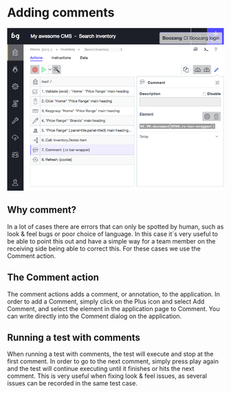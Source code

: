 Adding comments
============

![example image](../images/action-comment.png "An exemplary image")

Why comment?
------------
In a lot of cases there are errors that can only be spotted by human, such as look & feel bugs or poor choice of language. In this case it´s very useful to be able to point this out and have a simple way for a team member on the receiving side being able to correct this. For these cases we use the Comment action. 

The Comment action
------------------
The comment actions adds a comment, or annotation, to the application. In order to add a Comment, simply click on the Plus icon and select Add Comment, and select the element in the application page to Comment. You can write directly into the Comment dialog on the application.


Running a test with comments
----------------------------
When running a test with comments, the test will execute and stop at the first comment. In order to go to the next comment, simply press play again and the test will continue executing until it finishes or hits the next comment. This is very useful when fixing look & feel issues, as several issues can be recorded in the same test case. 